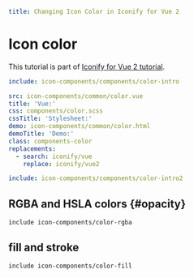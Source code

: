 ```yaml
title: Changing Icon Color in Iconify for Vue 2
```

# Icon color

This tutorial is part of [Iconify for Vue 2 tutorial](./index.md).

```yaml
include: icon-components/components/color-intro
```

```yaml
src: icon-components/common/color.vue
title: 'Vue:'
css: components/color.scss
cssTitle: 'Stylesheet:'
demo: icon-components/common/color.html
demoTitle: 'Demo:'
class: components-color
replacements:
  - search: iconify/vue
    replace: iconify/vue2
```

```yaml
include: icon-components/components/color-intro2
```

## RGBA and HSLA colors {#opacity}

`include icon-components/color-rgba`

## fill and stroke

`include icon-components/color-fill`
